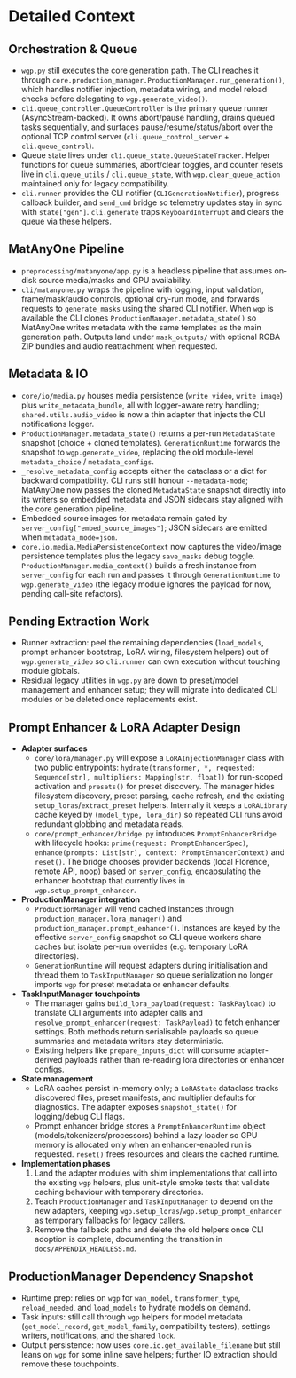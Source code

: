 # Detailed Context

## Orchestration & Queue

- `wgp.py` still executes the core generation path. The CLI reaches it through `core.production_manager.ProductionManager.run_generation()`, which handles notifier injection, metadata wiring, and model reload checks before delegating to `wgp.generate_video()`.
- `cli.queue_controller.QueueController` is the primary queue runner (AsyncStream-backed). It owns abort/pause handling, drains queued tasks sequentially, and surfaces pause/resume/status/abort over the optional TCP control server (`cli.queue_control_server` + `cli.queue_control`).
- Queue state lives under `cli.queue_state.QueueStateTracker`. Helper functions for queue summaries, abort/clear toggles, and counter resets live in `cli.queue_utils` / `cli.queue_state`, with `wgp.clear_queue_action` maintained only for legacy compatibility.
- `cli.runner` provides the CLI notifier (`CLIGenerationNotifier`), progress callback builder, and `send_cmd` bridge so telemetry updates stay in sync with `state["gen"]`. `cli.generate` traps `KeyboardInterrupt` and clears the queue via these helpers.

## MatAnyOne Pipeline

- `preprocessing/matanyone/app.py` is a headless pipeline that assumes on-disk source media/masks and GPU availability.
- `cli/matanyone.py` wraps the pipeline with logging, input validation, frame/mask/audio controls, optional dry-run mode, and forwards requests to `generate_masks` using the shared CLI notifier. When `wgp` is available the CLI clones `ProductionManager.metadata_state()` so MatAnyOne writes metadata with the same templates as the main generation path. Outputs land under `mask_outputs/` with optional RGBA ZIP bundles and audio reattachment when requested.

## Metadata & IO

- `core/io/media.py` houses media persistence (`write_video`, `write_image`) plus `write_metadata_bundle`, all with logger-aware retry handling; `shared.utils.audio_video` is now a thin adapter that injects the CLI notifications logger.
- `ProductionManager.metadata_state()` returns a per-run `MetadataState` snapshot (choice + cloned templates). `GenerationRuntime` forwards the snapshot to `wgp.generate_video`, replacing the old module-level `metadata_choice` / `metadata_configs`.
- `_resolve_metadata_config` accepts either the dataclass or a dict for backward compatibility. CLI runs still honour `--metadata-mode`; MatAnyOne now passes the cloned `MetadataState` snapshot directly into its writers so embedded metadata and JSON sidecars stay aligned with the core generation pipeline.
- Embedded source images for metadata remain gated by `server_config["embed_source_images"]`; JSON sidecars are emitted when `metadata_mode=json`.
- `core.io.media.MediaPersistenceContext` now captures the video/image persistence templates plus the legacy `save_masks` debug toggle. `ProductionManager.media_context()` builds a fresh instance from `server_config` for each run and passes it through `GenerationRuntime` to `wgp.generate_video` (the legacy module ignores the payload for now, pending call-site refactors).

## Pending Extraction Work

- Runner extraction: peel the remaining dependencies (`load_models`, prompt enhancer bootstrap, LoRA wiring, filesystem helpers) out of `wgp.generate_video` so `cli.runner` can own execution without touching module globals.
- Residual legacy utilities in `wgp.py` are down to preset/model management and enhancer setup; they will migrate into dedicated CLI modules or be deleted once replacements exist.

## Prompt Enhancer & LoRA Adapter Design

- **Adapter surfaces**
  - `core/lora/manager.py` will expose a `LoRAInjectionManager` class with two public entrypoints: `hydrate(transformer, *, requested: Sequence[str], multipliers: Mapping[str, float])` for run-scoped activation and `presets()` for preset discovery. The manager hides filesystem discovery, preset parsing, cache refresh, and the existing `setup_loras`/`extract_preset` helpers. Internally it keeps a `LoRALibrary` cache keyed by `(model_type, lora_dir)` so repeated CLI runs avoid redundant globbing and metadata reads.
  - `core/prompt_enhancer/bridge.py` introduces `PromptEnhancerBridge` with lifecycle hooks: `prime(request: PromptEnhancerSpec)`, `enhance(prompts: List[str], context: PromptEnhancerContext)` and `reset()`. The bridge chooses provider backends (local Florence, remote API, noop) based on `server_config`, encapsulating the enhancer bootstrap that currently lives in `wgp.setup_prompt_enhancer`.
- **ProductionManager integration**
  - `ProductionManager` will vend cached instances through `production_manager.lora_manager()` and `production_manager.prompt_enhancer()`. Instances are keyed by the effective `server_config` snapshot so CLI queue workers share caches but isolate per-run overrides (e.g. temporary LoRA directories).
  - `GenerationRuntime` will request adapters during initialisation and thread them to `TaskInputManager` so queue serialization no longer imports `wgp` for preset metadata or enhancer defaults.
- **TaskInputManager touchpoints**
  - The manager gains `build_lora_payload(request: TaskPayload)` to translate CLI arguments into adapter calls and `resolve_prompt_enhancer(request: TaskPayload)` to fetch enhancer settings. Both methods return serialisable payloads so queue summaries and metadata writers stay deterministic.
  - Existing helpers like `prepare_inputs_dict` will consume adapter-derived payloads rather than re-reading lora directories or enhancer configs.
- **State management**
  - LoRA caches persist in-memory only; a `LoRAState` dataclass tracks discovered files, preset manifests, and multiplier defaults for diagnostics. The adapter exposes `snapshot_state()` for logging/debug CLI flags.
  - Prompt enhancer bridge stores a `PromptEnhancerRuntime` object (models/tokenizers/processors) behind a lazy loader so GPU memory is allocated only when an enhancer-enabled run is requested. `reset()` frees resources and clears the cached runtime.
- **Implementation phases**
  1. Land the adapter modules with shim implementations that call into the existing `wgp` helpers, plus unit-style smoke tests that validate caching behaviour with temporary directories.
  2. Teach `ProductionManager` and `TaskInputManager` to depend on the new adapters, keeping `wgp.setup_loras`/`wgp.setup_prompt_enhancer` as temporary fallbacks for legacy callers.
  3. Remove the fallback paths and delete the old helpers once CLI adoption is complete, documenting the transition in `docs/APPENDIX_HEADLESS.md`.

## ProductionManager Dependency Snapshot

- Runtime prep: relies on `wgp` for `wan_model`, `transformer_type`, `reload_needed`, and `load_models` to hydrate models on demand.
- Task inputs: still call through `wgp` helpers for model metadata (`get_model_record`, `get_model_family`, compatibility testers), settings writers, notifications, and the shared `lock`.
- Output persistence: now uses `core.io.get_available_filename` but still leans on `wgp` for some inline save helpers; further IO extraction should remove these touchpoints.
